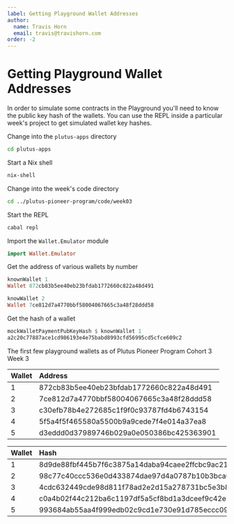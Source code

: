 ```yaml
---
label: Getting Playground Wallet Addresses
author:
  name: Travis Horn
  email: travis@travishorn.com
order: -2
---
```


# Getting Playground Wallet Addresses

In order to simulate some contracts in the Playground you'll need to know the
public key hash of the wallets. You can use the REPL inside a particular week's
project to get simulated wallet key hashes.

Change into the `plutus-apps` directory

```bash
cd plutus-apps
```

Start a Nix shell

```bash
nix-shell
```

Change into the week's code directory

```bash
cd ../plutus-pioneer-program/code/week03
```

Start the REPL

```bash
cabal repl
```

Import the `Wallet.Emulator` module

```haskell
import Wallet.Emulator
```

Get the address of various wallets by number

```haskell
knownWallet 1
Wallet 872cb83b5ee40eb23bfdab1772660c822a48d491

knowWallet 2
Wallet 7ce812d7a4770bbf58004067665c3a48f28ddd58
```

Get the hash of a wallet

```haskell
mockWalletPaymentPubKeyHash $ knownWallet 1
a2c20c77887ace1cd986193e4e75babd8993cfd56995cd5cfce609c2
```

The first few playground wallets as of Plutus Pioneer Program Cohort 3 Week 3

| Wallet | Address                                  |
|:-------|:-----------------------------------------|
| 1      | 872cb83b5ee40eb23bfdab1772660c822a48d491 |
| 2      | 7ce812d7a4770bbf58004067665c3a48f28ddd58 |
| 3      | c30efb78b4e272685c1f9f0c93787fd4b6743154 |
| 4      | 5f5a4f5f465580a5500b9a9cede7f4e014a37ea8 |
| 5      | d3eddd0d37989746b029a0e050386bc425363901 |

| Wallet | Hash                                                             |
|:-------|:-----------------------------------------------------------------|
| 1      | 8d9de88fbf445b7f6c3875a14daba94caee2ffcbc9ac211c95aba0a2f5711853 |
| 2      | 98c77c40ccc536e0d433874dae97d4a0787b10b3bca0dc2e1bdc7be0a544f0ac |
| 3      | 4cdc632449cde98d811f78ad2e2d15a278731bc5e3b8821739a47534c324fe20 |
| 4      | c0a4b02f44c212ba6c1197df5a5cf8bd1a3dceef9c42e4a17c0d48f8ae468cdb |
| 5      | 993684ab55aa4f999edb02c9cd1e730e91d785eccc0922db5d2aa805fde40f68 |

